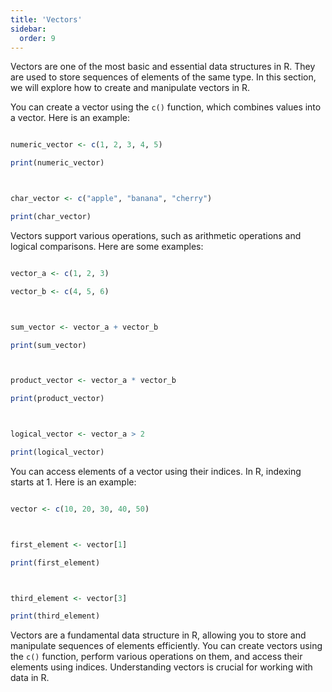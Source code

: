 ```yaml
---
title: 'Vectors'
sidebar:
  order: 9
---
```


 Vectors are one of the most basic and essential data structures in R. They are used to store sequences of elements of the same type. In this section, we will explore how to create and manipulate vectors in R.





You can create a vector using the `c()` function, which combines values into a vector. Here is an example:



```r

numeric_vector <- c(1, 2, 3, 4, 5)

print(numeric_vector)



char_vector <- c("apple", "banana", "cherry")

print(char_vector)

```





Vectors support various operations, such as arithmetic operations and logical comparisons. Here are some examples:



```r

vector_a <- c(1, 2, 3)

vector_b <- c(4, 5, 6)



sum_vector <- vector_a + vector_b

print(sum_vector)



product_vector <- vector_a * vector_b

print(product_vector)



logical_vector <- vector_a > 2

print(logical_vector)

```





You can access elements of a vector using their indices. In R, indexing starts at 1. Here is an example:



```r

vector <- c(10, 20, 30, 40, 50)



first_element <- vector[1]

print(first_element)



third_element <- vector[3]

print(third_element)

```





Vectors are a fundamental data structure in R, allowing you to store and manipulate sequences of elements efficiently. You can create vectors using the `c()` function, perform various operations on them, and access their elements using indices. Understanding vectors is crucial for working with data in R.